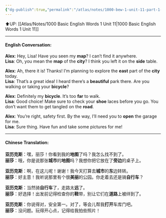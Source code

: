 ```yaml
---
{"dg-publish":true,"permalink":"/atlas/notes/1000-bew-1-unit-11-part-1-conversation/","noteIcon":""}
---
```


⬆️UP: [[Atlas/Notes/1000 Basic English Words 1 Unit 11\|1000 Basic English Words 1 Unit 11]]

---

#### English Conversation:

**Alex**: Hey, Lisa! Have you seen my **map**? I can’t find it anywhere.  
**Lisa**: Oh, you mean the **map** of the **city**? I think you left it on the **side** table.

**Alex**: Ah, there it is! Thanks! I’m planning to explore the **east** part of the **city** today.  
**Lisa**: That’s a great idea! I heard there’s a **beautiful** park there. Are you walking or taking your **bicycle**?

**Alex**: Definitely my **bicycle**. It’s too **far** to walk.  
**Lisa**: Good choice! Make sure to check your **shoe** laces before you go. You don’t want them to get tangled on the **road**.

**Alex**: You’re right, safety first. By the way, I’ll need you to **open** the garage for me.  
**Lisa**: Sure thing. Have fun and take some pictures for me!

---

#### Chinese Translation:

**亚历克斯**：嘿，丽莎！你看到我的**地图**了吗？我怎么找不到了。  
**丽莎**：哦，你是说那张**城市**的**地图**吗？我想你把它放在了**旁边**的桌子上。

**亚历克斯**：啊，在这儿呢！谢谢！我今天打算去**城市**的**东**边转转。  
**丽莎**：好主意！我听说那里有个很**美丽**的公园。你走着去还是骑**自行车**？

**亚历克斯**：当然骑**自行车**了，走路太**远**了。  
**丽莎**：好选择！出发前记得检查你的**鞋**带，别让它们在**道路**上被绊到了。

**亚历克斯**：你说得对，安全第一。对了，等会儿帮我**打开**车库门吧。  
**丽莎**：没问题。玩得开心点，记得给我拍些照片！